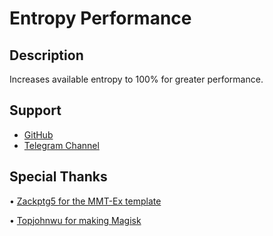 # Entropy Performance

## Description
Increases available entropy to 100% for greater performance.

## Support
- [GitHub](https://github.com/LeanxModulostk/Entropy-Performance) 
- [Telegram Channel](https://t.me/modulostk)

## Special Thanks

• [Zackptg5 for the MMT-Ex template](https://github.com/Zackptg5)

• [Topjohnwu for making Magisk](https://github.com/topjohnwu)
